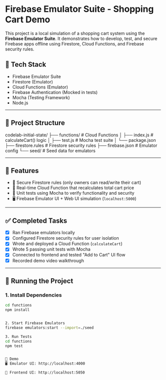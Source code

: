 # Firebase Emulator Suite - Shopping Cart Demo

This project is a local simulation of a shopping cart system using the **Firebase Emulator Suite**. It demonstrates how to develop, test, and secure Firebase apps offline using Firestore, Cloud Functions, and Firebase security rules.

## 🔧 Tech Stack
- Firebase Emulator Suite
- Firestore (Emulator)
- Cloud Functions (Emulator)
- Firebase Authentication (Mocked in tests)
- Mocha (Testing Framework)
- Node.js

---

## 📁 Project Structure
codelab-initial-state/ ├── functions/ # Cloud Functions │ ├── index.js # calculateCart() logic │ ├── test.js # Mocha test suite │ └── package.json ├── firestore.rules # Firestore security rules ├── firebase.json # Emulator config └── seed/ # Seed data for emulators

---

## 🚀 Features

- 🔐 Secure Firestore rules (only owners can read/write their cart)
- 🔄 Real-time Cloud Function that recalculates total cart price
- 🧪 Unit tests using Mocha to verify functionality and security
- 🖥️ Firebase Emulator UI + Web UI simulation (`localhost:5000`)

---

## ✅ Completed Tasks

- [x] Ran Firebase emulators locally
- [x] Configured Firestore security rules for user isolation
- [x] Wrote and deployed a Cloud Function (`calculateCart`)
- [x] Wrote 5 passing unit tests with Mocha
- [x] Connected to frontend and tested "Add to Cart" UI flow
- [x] Recorded demo video walkthrough

---

## 🧪 Running the Project

### 1. Install Dependencies
```bash
cd functions
npm install


2. Start Firebase Emulators
firebase emulators:start --import=./seed

3. Run Tests
cd functions
npm test


🔗 Demo
🖥️ Emulator UI: http://localhost:4000

🛒 Frontend UI: http://localhost:5050
